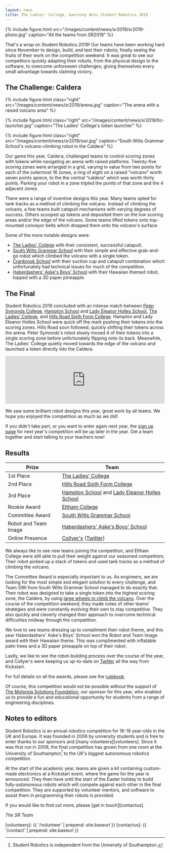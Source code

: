 ```yaml
---
layout: news
title: The Ladies' College, Guernsey Wins Student Robotics 2019
---
```


{% include figure.html
           src="/images/content/news/sr2019/sr2019-photo.jpg"
           caption="All the teams from SR2019" %}


That's a wrap on Student Robotics 2019! Our teams have been working hard since November to design, build, and test their robots; finally seeing the fruits of their work on the competition weekend. It was great to see our competitors quickly adapting their robots, from the physical design to the software, to overcome unforeseen challenges; giving themselves every small advantage towards claiming victory.

The Challenge: Caldera
----------------------

{% include figure.html
           class="right"
           src="/images/content/news/sr2019/arena.jpg"
           caption="The arena with a raised volcano area" %}

{% include figure.html
           class="right"
           src="/images/content/news/sr2019/tlc-launcher.jpg"
           caption="The Ladies' College's token launcher" %}

{% include figure.html
           class="right"
           src="/images/content/news/sr2019/swi.jpg"
           caption="South Wilts Grammar School's volcano-climbing robot in the Caldera" %}

Our game this year, Caldera, challenged teams to control scoring zones with tokens while navigating an arena with raised platforms. Twenty-five scoring zones were arranged in a grid, varying in value from two points for each of the outermost 16 zones, a ring of eight on a raised “volcano” worth seven points apiece, to the the central “caldera” which was worth thirty points. Parking your robot in a zone tripled the points of that zone and the 4 adjacent zones.

There were a range of inventive designs this year. Many teams opted for tank tracks as a method of climbing the volcano. Instead of climbing the volcano, a few teams built catapult mechanisms with varying degrees of success. Others scooped up tokens and deposited them on the low scoring areas and/or the edge of the volcano. Some teams lifted tokens onto top-mounted conveyor belts which dropped them onto the volcano's surface.

Some of the more notable designs were:

- [The Ladies' College](http://www.ladiescollege.com/) with their consistent, successful catapult.
- [South Wilts Grammar School](https://www.swgs.wilts.sch.uk/) with their simple and effective grab-and-go robot which climbed the volcano with a single token.
- [Cranbrook School](https://www.cranbrookschool.co.uk/) with their suction cup and catapult combination which unfortunately had technical issues for much of the competition.
- [Haberdashers' Aske's Boys' School](https://www.habsboys.org.uk/) with their Hawaiian themed robot, topped with a 3D paper pineapple.

The Final
---------

Student Robotics 2019 concluded with an intense match between [Peter Symonds College](https://www.psc.ac.uk/), [Hampton School](https://hamptonschool.org.uk/) and [Lady Eleanor Holles School](https://www.lehs.org.uk/), [The Ladies' College](http://www.ladiescollege.com/), and [Hills Road Sixth Form College](http://www.hillsroad.ac.uk/). Hampton and Lady Eleanor Holles School were quick off the mark pushing their tokens into the scoring zones. Hills Road soon followed, quickly shifting their tokens across the arena. Peter Symonds's robot slowly moved 4 of their tokens into a single scoring zone before unfortunately flipping onto its back. Meanwhile, The Ladies' College quietly moved towards the edge of the volcano and launched a token directly into the Caldera.

<!-- Video of Final -->
<iframe
  class="center video"
  src="https://www.youtube.com/embed/gOeP96OngE0"
  frameborder="0"
  width="100%"
  allowfullscreen
  >
</iframe>

We saw some brilliant robot designs this year, great work by all teams. We hope you enjoyed the competition as much as we did!

If you didn't take part, or you want to enter again next year, the [sign up page](/schools/how_to_enter) for next year's competition will be up later in the year. Get a team together and start talking to your teachers now!

Results
-------

|        Prize          |            Team
|-----------------------|-----------------------------------------------
| 1st Place             | [The Ladies' College](http://www.ladiescollege.com/)
| 2nd Place             | [Hills Road Sixth Form College](http://www.hillsroad.ac.uk/)
| 3rd Place             | [Hampton School](https://hamptonschool.org.uk/) and [Lady Eleanor Holles School](https://www.lehs.org.uk/)
| <span title="The rookie team who achieve the highest place in the league">Rookie Award</span>          | [Eltham College](https://www.elthamcollege.london/)
| <span title="The team that displays the most extraordinary ingenuity in the design of their robot">Committee Award</span>       | [South Wilts Grammar School](https://www.swgs.wilts.sch.uk/)
| <span title="The team that presents their robot and themselves in what is judged to be the most outstanding way">Robot and Team Image</span>  | [Haberdashers' Aske's Boys' School](https://www.habsboys.org.uk/)
| <span title="The team that is judged to have the best online presence using the hashtag #srobo19">Online Presence</span>       | [Collyer's](https://www.collyers.ac.uk/) ([Twitter](https://twitter.com/CollyersRobots))

We always like to see new teams joining the competition, and Eltham College were still able to pull their weight against our seasoned competitors. Their robot picked up a stack of tokens and used tank tracks as a method of climbing the volcano.

The Committee Award is especially important to us. As engineers, we are looking for the most simple and elegant solution to every challenge, and Team SWI from South Wilts Grammar School managed to do exactly that. Their robot was designed to take a single token into the highest scoring zone, the Caldera, by using [large wheels to climb the volcano](https://twitter.com/studentrobotics/status/1114534154283175936). Over the course of the competition weekend, they made notes of other teams' strategies and were constantly evolving their own to stay competitive. They also quickly and cleverly changed their approach to overcome technical difficulties midway through the competition.

We love to see teams dressing up to compliment their robot theme, and this year Haberdashers' Aske's Boys' School won the Robot and Team Image award with their Hawaiian theme. This was complimented with inflatable palm trees and a 3D paper pineapple on top of their robot.

Lastly, we like to see the robot-building process over the course of the year, and Collyer's were keeping us up-to-date on [Twitter](https://twitter.com/CollyersRobots) all the way from Kickstart.

For full details on all the awards, please see the [rulebook](/docs/resources/2019/rulebook.pdf).

Of course, this competition would not be possible without the support of [The Motorola Solutions Foundation](https://www.motorolasolutions.com/en_us/about/company-overview/corporate-responsibility/motorola-solutions-foundation.html), our sponsor for this year, who enabled us to provide a fun and educational opportunity for students from a range of engineering disciplines.

Notes to editors
----------------

Student Robotics is an annual robotics competition for 16-18 year-olds in the UK
and Europe. It was founded in 2006 by university students and is free to enter
thanks to our sponsors and [many volunteers][volunteers]. Since it
was first run in 2008, the final competition has grown from one room at the
University of Southampton[^1] to the UK's biggest autonomous robotics
competition.

[^1]: Student Robotics is independent from the University of Southampton.

At the start of the academic year, teams are given a kit containing custom-made
electronics at a Kickstart event, where the game for the year is announced. They
then have until the start of the Easter holiday to build fully-autonomous robots
which will compete against each other in the final competition. They are
supported by volunteer mentors, and software to assist them in programming
their robots is provided.

If you would like to find out more, please [get in touch][contactus].



_The SR Team_

[volunteers]: {{ '/volunteer' | prepend: site.baseurl }}
[contactus]: {{ '/contact' | prepend: site.baseurl }}
